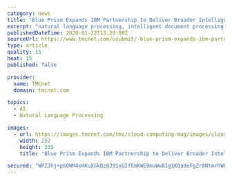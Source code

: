 ```yaml
---
category: news
title: "Blue Prism Expands IBM Partnership to Deliver Broader Intelligent Automation Capabilities"
excerpt: "natural language processing, intelligent document processing, and Workflow around current RPA initiatives,\" says Colin Redbond, SVP, Emerging Technologies at Blue Prism. \"This offering takes our existing integration with IBM Watson and expands on it with IBM Cloud Pak for Automation to give organizations all the tools they need to not only ..."
publishedDateTime: 2020-01-22T13:29:00Z
sourceUrl: https://www.tmcnet.com/usubmit/-blue-prism-expands-ibm-partnership-deliver-broader-intelligent-/2020/01/22/9085142.htm
type: article
quality: 15
heat: 15
published: false

provider:
  name: TMCnet
  domain: tmcnet.com

topics:
  - AI
  - Natural Language Processing

images:
  - url: https://images.tmcnet.com/tmc/cloud-computing-mag/images/cloud-computing-0515-cover.jpg
    width: 252
    height: 335
    title: "Blue Prism Expands IBM Partnership to Deliver Broader Intelligent Automation Capabilities"

secured: "WPZJhj+p6QWH4xHKuXGkBz8J9SxUIfEmKWE0muWw8Ig1K0adeFgZr8NtmrhWLH1u56ysifRHXfnWV91devoV2VEtyDMcMdSP96s/jUuiRQFxkHRuI34tCD2E347XAS3h62byfNr5g7U/edvzah70Trh2J23S9Ry11dLO5VmXUC+rWBN6xfhZa7GCfh+txaHTfxoDTLOtOPIr82uB4bLFPE+a6GPHbo1MdkDB8Z/pru4481M1C1B/SXiXnfBA7WPi7cSj6/vebwSEW395TvlCxkX1zgkUZR2Vr2l7abSJhq8=;zjsqEcaLQSuzcmby8bgOeA=="
---
```


